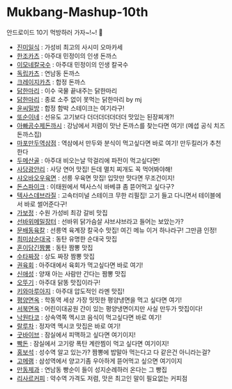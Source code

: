 # Mukbang-Mashup-10th

안드로이드 10기  먹방하러 가자~!~! 🤩

- [진미일식](https://blog.daum.net/wirbel/15524118) : 가성비 최고의 사시미 오마카세 
- [한조카츠](https://m.blog.naver.com/PostView.nhn?blogId=soothole&logNo=222044323430&proxyReferer=https:%2F%2Fwww.google.com%2F) : 아주대 민정이의 인생 돈까스
- [이모네칼국수](https://blog.naver.com/iamyours0422/222150905221) : 아주대 민정이의 인생 칼국수
- [독립카츠](https://m.blog.naver.com/PostView.nhn?blogId=belfry9&logNo=221008565056&proxyReferer=https:%2F%2Fwww.google.com%2F) : 연남동 돈까스
- [크레이지카츠](https://blog.naver.com/poohhoo/221939880286) : 합정 돈까스
- [닭한마리](https://mltr1017.tistory.com/512) : 이수 국물 끝내주는 닭한마리
- [닭한마리](https://m.blog.naver.com/ok3171/221315681646) : 종로 소주 없이 못먹는 닭한마리 by mj
- [윤씨밀방](https://m.blog.naver.com/pooo318/221298985976) :  합정 함박 스테이크는 여기라구!
- [또순이네](https://m.blog.naver.com/rambada_/221995465924) : 선유도 고기보다 더더더더더더더 맛있는 된장찌개?!
- [아빠곰수제돈까시](https://m.blog.naver.com/PostView.nhn?blogId=yjh860222&logNo=221361207576&proxyReferer=https:%2F%2Fwww.google.com%2F) : 강남에서 저렴이 맛난 돈까스를 찾는다면 여기! (메셥 공식 치즈 돈까스집)
- [마포만두역삼점](https://archerx.tistory.com/121) : 역삼에서 만두와 분식이 먹고싶다면 바로 여기! 만두킬러가 추천한다
- [두메산골](https://m.blog.naver.com/PostView.nhn?blogId=alswl9476&logNo=221369504508&proxyReferer=https:%2F%2Fwww.google.com%2F) : 아주대 비오는날 막걸리에 파전이 먹고싶다면!
- [사당광안리](https://m.blog.naver.com/PostView.nhn?blogId=qorgksk1&logNo=221252999680&proxyReferer=https:%2F%2Fwww.google.com%2F) : 사당 연어 맛집! 든데 멸치 찌개도 꼭 먹어봐야해!
- [샤오바오우육면](https://m.blog.naver.com/PostView.nhn?blogId=echo0401&logNo=221724131988&proxyReferer=https:%2F%2Fwww.google.com%2F) : 선릉 우육면 맛집! 입맛만 맛다면 무조건이지!
- [돈스파이크](https://shyness-crown.tistory.com/88) : 이태원에서 텍사스식 바베큐 좀 뜯어먹고 싶다구?
- [텍사스데브라질](https://m.blog.naver.com/PostView.nhn?blogId=sielle83&logNo=221292032754&proxyReferer=https:%2F%2Fwww.google.com%2F) : 고속터미널 스테이크 무한 리필집! 고기 들고 다니면서 테이블에서 바로 썰어준다구!
- [가보정](http://blog.naver.com/PostView.nhn?blogId=rkskrkskqkfk&logNo=221214514325&redirect=Dlog&widgetTypeCall=true&directAccess=false) : 수원 가성비 최강 갈비 맛집
- [선바위메밀장터](https://m.blog.naver.com/PostView.nhn?blogId=hyun910215&logNo=221372839613&proxyReferer=https:%2F%2Fwww.google.com%2F) : 선바위 닭가슴살 샤브샤브라고 들어는 보았는가?
- [문배동육칼](https://m.blog.naver.com/PostView.nhn?blogId=yddd7&logNo=221399555365&proxyReferer=https:%2F%2Fwww.google.com%2F) : 선릉역 육계장 칼국수 맛집! 여긴 메뉴 이거 하나라구! 그만큼 인정!
- [최미삼순대국](https://m.blog.naver.com/gtedhsdo/221314051629) : 동탄 유명한 순대국 맛집
- [혼이담긴짬뽕](https://m.blog.naver.com/PostView.nhn?blogId=jjhrlove&logNo=221118209995&proxyReferer=https:%2F%2Fwww.google.com%2F) : 동탄 짬뽕 맛집
- [수타짜장](https://m.blog.naver.com/PostView.nhn?blogId=lolooii&logNo=221157185589&proxyReferer=https:%2F%2Fwww.google.com%2F) : 상도 짜장 짬뽕 맛집
- [권육회](https://m.blog.naver.com/PostView.nhn?blogId=bbini17&logNo=221271241901&proxyReferer=https:%2F%2Fwww.google.com%2F) : 아주대에서 육회가 먹고싶다면 바로 여기!
- [신애성](https://blog.naver.com/black_jekim/221540150973) : 양재 아는 사람만 간다는 짬뽕 맛집
- [오뚜기](https://blog.naver.com/PostView.nhn?blogId=cheese_and_butter&logNo=221221017635&redirect=Dlog&widgetTypeCall=true&directAccess=false) : 아주대 닭똥 맛집이라구!
- [키와마루아지](https://m.blog.naver.com/PostView.nhn?blogId=jjungminizm&logNo=221185251658&proxyReferer=https:%2F%2Fwww.google.com%2F) : 아주대 압도적인 라멘 맛집!
- [평양면옥](https://m.blog.naver.com/PostView.nhn?blogId=kdm0928&logNo=221194666214&proxyReferer=https:%2F%2Fwww.google.com%2F) : 학동역 세상 가장 밋밋한 평양냉면을 먹고 싶다면 여기!
- [서북면옥](https://m.blog.naver.com/prayforwish/221261667948) : 어린이대공원 간이 있는 평양냉면이지만 사실 만두가 맛집이다!
- [낙원타코](https://blog.naver.com/tjwnsalfk/222199526421) : 상속역쪽 멕시코 음식이 먹고싶다면 바로 여기!
- [랄루차](https://blog.naver.com/ytyt2424/222057067224) : 정자역 멕시코 맛집은 바로 여기!
- [굿바이브](https://mongsoo.tistory.com/106) : 잠실에서 피맥하고 싶다면 여기이지!
- [빡돈](https://m.blog.naver.com/jbjoo0537/221994035481) : 잠실에서 고기랑 폭탄 계란찜이 먹고 싶다면 여기이지!
- [홍보석](https://m.blog.naver.com/guswjd9408/222177919817) : 성수역 알고 있는가? 짬뽕에 밥말아 먹는다고 다 같은건 아니라는걸?
- [고메램](http://blog.naver.com/PostView.nhn?blogId=jdoro&logNo=221781951472) : 삼성역에서 양고기좀 우아하게 뜯어먹고 싶으면 여기이지
- [만동제과](https://sky472900.tistory.com/154) : 연남동 빵순이 들이 성지순례하러 온다는 그 빵집
- [리사르커피](https://bartlife.tistory.com/118) : 약수역 가격도 저렴, 맛은 최고인 말이 필요없는 커피점
  